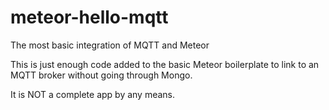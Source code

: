 # meteor-hello-mqtt
The most basic integration of MQTT and Meteor

This is just enough code added to the basic Meteor boilerplate 
to link to an MQTT broker without going through Mongo.

It is NOT a complete app by any means.
